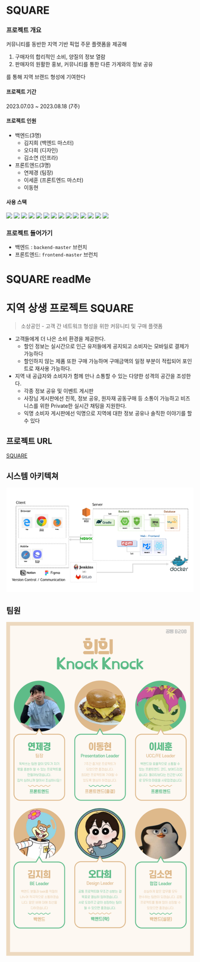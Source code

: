 # SQUARE

### 프로젝트 개요

커뮤니티를 동반한 지역 기반 픽업 주문 플랫폼을 제공해

1. 구매자의 합리적인 소비, 양질의 정보 열람
2. 판매자의 원활한 홍보, 커뮤니티를 통한 다른 가게와의 정보 공유

를 통해 지역 브랜드 형성에 기여한다

#### 프로젝트 기간

2023.07.03 ~ 2023.08.18 (7주)

#### 프로젝트 인원

- 백엔드(3명)
  - 김지희 (백엔드 마스터)
  - 오다희 (디자인)
  - 김소연 (인프라)
- 프론트엔드(3명)
  - 연제경 (팀장)
  - 이세훈 (프론트엔드 마스터)
  - 이동현

#### 사용 스택

<img src="https://img.shields.io/badge/Java Spring Boot-6DB33F?style=for-the-badge&logo=spring&logoColor=white"> <img src="https://img.shields.io/badge/spring security-6DB33F?style=for-the-badge&logo=springsecurity&logoColor=white"> <img src="https://img.shields.io/badge/React-61DAFB?style=for-the-badge&logo=react&logoColor=white"> <img src="https://img.shields.io/badge/MUI-007FFF?style=for-the-badge&logo=mui&logoColor=white"> <img src="https://img.shields.io/badge/JIRA-0052CC?style=for-the-badge&logo=jira&logoColor=white"> <img src="https://img.shields.io/badge/git-F05032?style=for-the-badge&logo=git&logoColor=white"> <img src="https://img.shields.io/badge/gitlab-FC6D26?style=for-the-badge&logo=gitlab&logoColor=white"> <img src="https://img.shields.io/badge/mysql-4479A1?style=for-the-badge&logo=mysql&logoColor=white"> <img src="https://img.shields.io/badge/docker-2496ED?style=for-the-badge&logo=docker&logoColor=white"> <img src="https://img.shields.io/badge/jenkins-D24939?style=for-the-badge&logo=jenkins&logoColor=white"> <img src="https://img.shields.io/badge/nginx-009639?style=for-the-badge&logo=nginx&logoColor=white"> <img src="https://img.shields.io/badge/amazon aws-232F3E?style=for-the-badge&logo=amazonaws&logoColor=white"> <img src="https://img.shields.io/badge/amazon ec2-FF9900?style=for-the-badge&logo=amazonec2&logoColor=white"> <img src="https://img.shields.io/badge/amazon s3-569A31?style=for-the-badge&logo=amazons3&logoColor=white">

### 프로젝트 들어가기

- 백엔드 : `backend-master` 브런치
- 프론트엔드: `frontend-master` 브런치

# SQUARE readMe

# 지역 상생 프로젝트 SQUARE

> 소상공인 - 고객 간 네트워크 형성을 위한 커뮤니티 및 구매 플랫폼

- 고객들에게 더 나은 소비 환경을 제공한다.
  - 할인 정보는 실시간으로 인근 유저들에게 공지되고 소비자는 모바일로 결제가 가능하다
  - 할인하지 않는 제품 또한 구매 가능하며 구매금액의 일정 부분이 적립되어 포인트로 재사용 가능하다.
- 지역 내 공급자와 소비자가 함께 만나 소통할 수 있는 다양한 성격의 공간을 조성한다.
  - 각종 정보 공유 및 이벤트 게시판
  - 사장님 게시판에선 친목, 정보 공유, 원자재 공동구매 등 소통이 가능하고 비즈니스를 위한 Private한 실시간 채팅을 지원한다.
  - 익명 소비자 게시판에선 익명으로 지역에 대한 정보 공유나 솔직한 이야기를 할 수 있다

## 프로젝트 URL

[SQUARE](https://i9b208.p.ssafy.io/)

## 시스템 아키텍쳐

![Untitled](/readme/systemArchitecture.png)

## 팀원

![제목을-입력해주세요_-001 (2).png](/readme/teammates.png)
